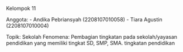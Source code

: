 Kelompok 11

Anggota:
    - Andika Pebriansyah (2208107010058)
    - Tiara Agustin (2208107010004)
    
Topik: Sekolah
Fenomena: Pembagian tingkatan pada sekolah/yayasan pendidikan yang memiliki tingkat SD, SMP, SMA. tingkatan pendidikan
